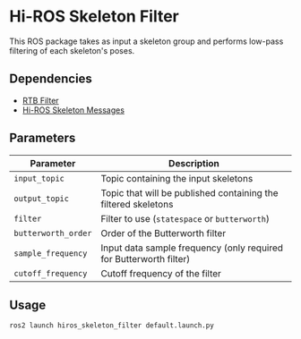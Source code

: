 # Hi-ROS Skeleton Filter

This ROS package takes as input a skeleton group and performs low-pass filtering of each skeleton's poses.


## Dependencies
* [RTB Filter](https://github.com/RealTimeBiomechanics/Filter)
* [Hi-ROS Skeleton Messages](https://github.com/hiros-unipd/skeleton_msgs)


## Parameters

| Parameter           | Description                                                                   |
| ------------------- | ----------------------------------------------------------------------------- |
| `input_topic`       | Topic containing the input skeletons                                          |
| `output_topic`      | Topic that will be published containing the filtered skeletons                |
| `filter`            | Filter to use (`statespace` or `butterworth`)                                 |
| `butterworth_order` | Order of the Butterworth filter                                               |
| `sample_frequency`  | Input data sample frequency (only required for Butterworth filter)            |
| `cutoff_frequency`  | Cutoff frequency of the filter                                                |


## Usage
```
ros2 launch hiros_skeleton_filter default.launch.py
```

